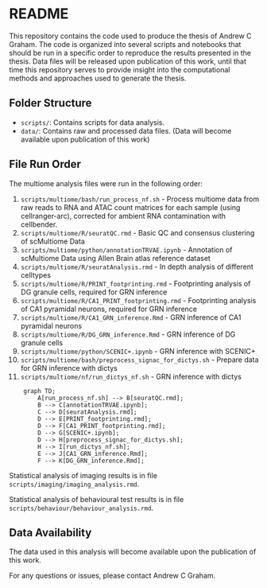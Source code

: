 # README

This repository contains the code used to produce the thesis of Andrew C Graham. The code is organized into several scripts and notebooks that should be run in a specific order to reproduce the results presented in the thesis. Data files will be released upon publication of this work, until that time this repository serves to provide insight into the computational methods and approaches used to generate the thesis.

## Folder Structure

- `scripts/`: Contains scripts for data analysis.
- `data/`: Contains raw and processed data files. (Data will become available upon publication of this work)

## File Run Order

The multiome analysis files were run in the following order:

1. `scripts/multiome/bash/run_process_nf.sh` - Process multiome data from raw reads to RNA and ATAC count matrices for each sample (using cellranger-arc), corrected for ambient RNA contamination with cellbender.
2. `scripts/multiome/R/seuratQC.rmd` - Basic QC and consensus clustering of scMultiome Data
3. `scripts/multiome/python/annotationTRVAE.ipynb` - Annotation of scMultiome Data using Allen Brain atlas reference dataset
4. `scripts/multiome/R/seuratAnalysis.rmd` - In depth analysis of different celltypes
5. `scripts/multiome/R/PRINT_footprinting.rmd` - Footprinting analysis of DG granule cells, required for GRN inference
6. `scripts/multiome/R/CA1_PRINT_footprinting.rmd` - Footprinting analysis of CA1 pyramidal neurons, required for GRN inference
7. `scripts/multiome/R/CA1_GRN_inference.Rmd` - GRN inference of CA1 pyramidal neurons
8. `scripts/multiome/R/DG_GRN_inference.Rmd` - GRN inference of DG granule cells
9. `scripts/multiome/python/SCENIC+.ipynb` - GRN inference with SCENIC+
10. `scripts/multiome/bash/preprocess_signac_for_dictys.sh` - Prepare data for GRN inference with dictys
11. `scripts/multiome/nf/run_dictys_nf.sh` - GRN inference with dictys

```mermaid
    graph TD;
        A[run_process_nf.sh] --> B[seuratQC.rmd];
        B --> C[annotationTRVAE.ipynb];
        C --> D[seuratAnalysis.rmd];
        D --> E[PRINT_footprinting.rmd];
        D --> F[CA1_PRINT_footprinting.rmd];
        D --> G[SCENIC+.ipynb];
        D --> H[preprocess_signac_for_dictys.sh];
        H --> I[run_dictys_nf.sh];
        E --> J[CA1_GRN_inference.Rmd];
        F --> K[DG_GRN_inference.Rmd];
```

Statistical analysis of imaging results is in file `scripts/imaging/imaging_analysis.rmd`.

Statistical analysis of behavioural test results is in file `scripts/behaviour/behaviour_analysis.rmd`.

## Data Availability

The data used in this analysis will become available upon the publication of this work. 

For any questions or issues, please contact Andrew C Graham.

